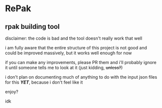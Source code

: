 # RePak
rpak building tool
---

disclaimer: the code is bad and the tool doesn't really work that well

i am fully aware that the entire structure of this project is not good and could be improved massively, but it works well enough for now

if you can make any improvements, please PR them and i'll probably ignore it until someone tells me to look at it (just kidding, ~~unless?~~)

i don't plan on documenting much of anything to do with the input json files for this ***YET***, because i don't feel like it

enjoy?

idk